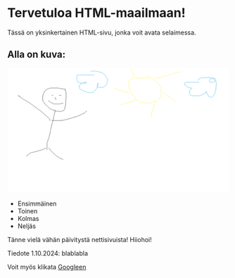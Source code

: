 # Tervetuloa HTML-maailmaan!

Tässä on yksinkertainen HTML-sivu, jonka voit avata selaimessa.

## Alla on kuva:

![kuva esimerkki](Kuva.png)

- Ensimmäinen
- Toinen
- Kolmas
- Neljäs

Tänne vielä vähän päivitystä nettisivuista!
Hiiohoi!

Tiedote 1.10.2024: blablabla

Voit myös klikata [Googleen](https://www.google.com)
